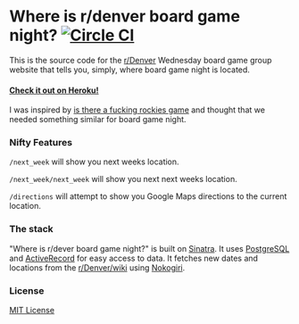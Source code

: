 # Where is r/denver board game night? [![Circle CI](https://circleci.com/gh/trayo/where_is_denver_board_game_night.svg?style=svg)](https://circleci.com/gh/trayo/where_is_denver_board_game_night)

This is the source code for the [r/Denver](http://www.reddit.com/r/Denver/)
Wednesday board game group website that tells you, simply, where board game night
is located.

#### [Check it out on Heroku!](https://whereisdenverboardgamenight.herokuapp.com/)

I was inspired by [is there a fucking rockies game](https://github.com/baer/isThereAFuckingGame)
and thought that we needed something similar for board game night.

### Nifty Features

`/next_week` will show you next weeks location.

`/next_week/next_week` will show you next next weeks location.

`/directions` will attempt to show you Google Maps directions to
the current location.

### The stack

"Where is r/dever board game night?" is built on [Sinatra](http://www.sinatrarb.com/).
It uses [PostgreSQL](http://www.postgresql.org/) and
[ActiveRecord](https://github.com/janko-m/sinatra-activerecord) for easy access to data.
It fetches new dates and locations from the [r/Denver/wiki](http://www.reddit.com/r/Denver/wiki/wednesdaymeetup)
using [Nokogiri](http://www.nokogiri.org/).

### License

[MIT License](http://opensource.org/licenses/MIT)

